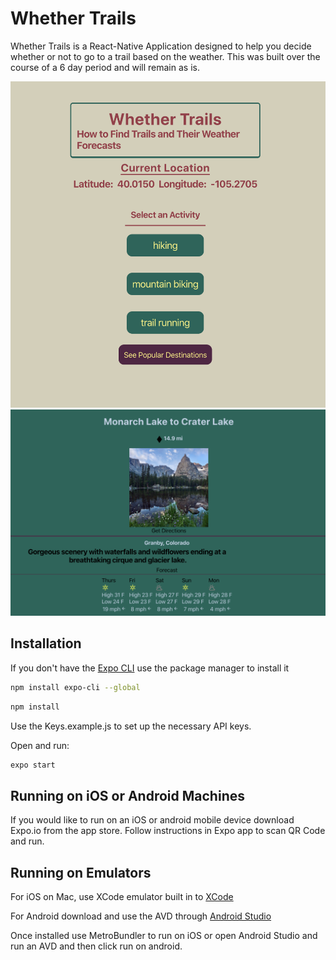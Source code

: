 # Whether Trails 

Whether Trails is a React-Native Application designed to help you decide whether or not to go to a trail based on the weather.
This was built over the course of a 6 day period and will remain as is.

![Web Screenshot](/assets/WebWelcome.png)
![WeatherView](/assets/ExpandedCard.png)
## Installation

If you don't have the [Expo CLI](https://expo.io/learn) use the package manager to install it

```bash
npm install expo-cli --global
```

```bash
npm install
```

Use the Keys.example.js to set up the necessary API keys.

Open and run:
```bash
expo start
```

## Running on iOS or Android Machines

If you would like to run on an iOS or android mobile device download Expo.io from the app store.
Follow instructions in Expo app to scan QR Code and run.

## Running on Emulators

For iOS on Mac, use XCode emulator built in to [XCode](https://developer.apple.com/library/archive/documentation/IDEs/Conceptual/iOS_Simulator_Guide/GettingStartedwithiOSSimulator/GettingStartedwithiOSSimulator.html)

For Android download and use the AVD through [Android Studio](https://developer.android.com/studio)

Once installed use MetroBundler to run on iOS or open Android Studio and run an AVD and then click run on android.